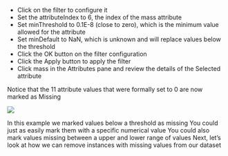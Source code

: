 - Click on the filter to configure it
- Set the attributeIndex to 6, the index of the mass attribute
- Set minThreshold to 0.1E-8 (close to zero), which is the minimum value allowed for the
attribute
- Set minDefault to NaN, which is unknown and will replace values below the threshold
- Click the OK button on the filter configuration
- Click the Apply button to apply the filter
- Click mass in the Attributes pane and review the details of the Selected attribute

Notice that the 11 attribute values that were formally set to 0 are now marked as Missing

![](https://github.com/fenago/katacoda-scenarios/raw/master/machine-learning-mastery-weka/machine-learning-mastery-weka-chapter-12/steps/images/53.png)

In this example we marked values below a threshold as missing You could just as easily
mark them with a specific numerical value You could also mark values missing between a upper
and lower range of values Next, let’s look at how we can remove instances with missing values
from our dataset
